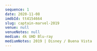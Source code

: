 ```yaml
---
sequence: 1
date: 2020-11-08
imdbId: tt4154664
slug: captain-marvel-2019
venue: null
venueNotes: null
medium: 4k UHD Blu-ray
mediumNotes: 2019 | Disney / Buena Vista
---
```


